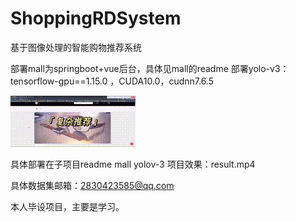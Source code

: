 # ShoppingRDSystem
基于图像处理的智能购物推荐系统

部署mall为springboot+vue后台，具体见mall的readme
部署yolo-v3：tensorflow-gpu==1.15.0 ，CUDA10.0，cudnn7.6.5

![img](https://github.com/tkz24589/ShoppingRDSystem/blob/main/result.gif)

具体部署在子项目readme
mall
yolov-3
项目效果：result.mp4

具体数据集邮箱：2830423585@qq.com

本人毕设项目，主要是学习。
